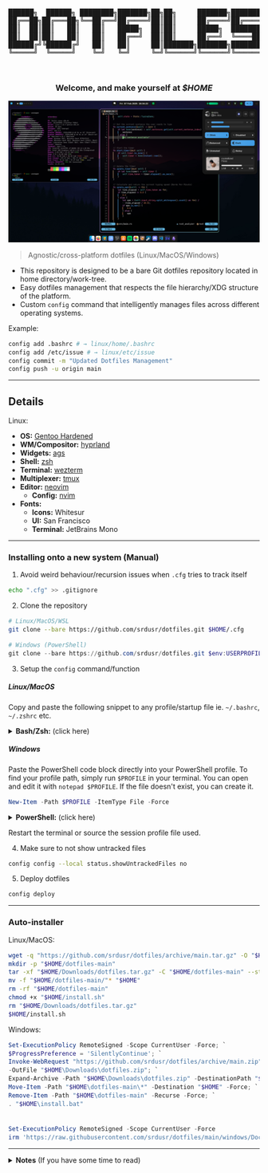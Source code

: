 <pre>
<p align="center">
██████╗  ██████╗ ████████╗███████╗██╗██╗     ███████╗███████╗
██╔══██╗██╔═══██╗╚══██╔══╝██╔════╝██║██║     ██╔════╝██╔════╝
██║  ██║██║   ██║   ██║   █████╗  ██║██║     █████╗  ███████╗
██║  ██║██║   ██║   ██║   ██╔══╝  ██║██║     ██╔══╝  ╚════██║
██████╔╝╚██████╔╝   ██║   ██║     ██║███████╗███████╗███████║
╚═════╝  ╚═════╝    ╚═╝   ╚═╝     ╚═╝╚══════╝╚══════╝╚══════╝
</p>
</pre>

<h3 align="center">
Welcome, and make yourself at <b><i>$HOME</i></b>
</h3>

![1](common/assets/desktop.jpg)

> Agnostic/cross-platform dotfiles (Linux/MacOS/Windows)


- This repository is designed to be a bare Git dotfiles repository located in home directory/work-tree.
- Easy dotfiles management that respects the file hierarchy/XDG structure of the platform.
- Custom `config` command that intelligently manages files across different operating systems.

Example:
```bash
config add .bashrc # → linux/home/.bashrc
config add /etc/issue # → linux/etc/issue
config commit -m "Updated Dotfiles Management"
config push -u origin main
```

---

## Details

Linux:
- **OS:** [Gentoo Hardened](https://www.gentoo.org)
- **WM/Compositor:** [hyprland](https://hyprland.org)
- **Widgets:** [ags](https://aylur.github.io/ags)
- **Shell:** [zsh](https://zsh.org)
- **Terminal:** [wezterm](https://https://wezfurlong.org/wezterm)
- **Multiplexer:** [tmux](https://github.com/tmux/tmux/wiki)
- **Editor:** [neovim](https://neovim.io)
  - **Config:** [nvim](https://github.com/srdusr/nvim)
- **Fonts:**
  - **Icons:** Whitesur
  - **UI:** San Francisco
  - **Terminal:** JetBrains Mono

---

### Installing onto a new system (Manual)

1. Avoid weird behaviour/recursion issues when `.cfg` tries to track itself

```bash
echo ".cfg" >> .gitignore
```

2. Clone the repository

```bash
# Linux/MacOS/WSL
git clone --bare https://github.com/srdusr/dotfiles.git $HOME/.cfg
```

```ps1
# Windows (PowerShell)
git clone --bare https://github.com/srdusr/dotfiles.git $env:USERPROFILE/.cfg
```


3. Setup the `config` command/function

##### Linux/MacOS
Copy and paste the following snippet to any profile/startup file ie. `~/.bashrc`, `~/.zshrc` etc.

<details>
  <summary><b>Bash/Zsh:</b> (click here)</summary>

```bash
# Dotfiles Management System
if [[ -d "$HOME/.cfg" && -d "$HOME/.cfg/refs" ]]; then

    # Core git wrapper with repository as work-tree
    _config() {
        git --git-dir="$HOME/.cfg" --work-tree="$HOME/.cfg" "$@"
    }

    # Detect OS
    case "$(uname -s)" in
        Linux)   CFG_OS="linux" ;;
        Darwin)  CFG_OS="macos" ;;
        MINGW*|MSYS*|CYGWIN*) CFG_OS="windows" ;;
        *)       CFG_OS="other" ;;
    esac

    # Map system path to repository path
    _repo_path() {
        local f="$1"

        # If it's an absolute path that's not in HOME, handle it specially
        if [[ "$f" == /* && "$f" != "$HOME/"* ]]; then
            echo "$CFG_OS/${f#/}"
            return
        fi

        # Check for paths that should go to the repository root
        case "$f" in
            common/*|linux/*|macos/*|windows/*|profile/*|README.md)
                # If path already looks like a repo path, use it as is
                echo "$f"
                return
                ;;
            # Otherwise, convert to a relative path
            "$HOME/"*)
                f="${f#$HOME/}"
                ;;
        esac

        # Default: put under OS-specific home
        echo "$CFG_OS/home/$f"
    }

    # Map repository path back to system path
    _sys_path() {
        local repo_path="$1"
        local os_path_pattern="$CFG_OS/"

        # Handle OS-specific files that are not in the home subdirectory
        if [[ "$repo_path" == "$os_path_pattern"* && "$repo_path" != */home/* ]]; then
            echo "/${repo_path#$os_path_pattern}"
            return
        fi

        case "$repo_path" in
            # Files in the home directory
            */home/*)
                echo "$HOME/${repo_path#*/home/}"
                ;;
            # Other files in the repo root
            common/*|profile/*|README.md|linux/*|macos/*|windows/*)
                echo "$HOME/.cfg/$repo_path"
                ;;
            *)
                echo "/$repo_path"
                ;;
        esac
    }

    # Prompts for sudo if needed and runs the command
    _sudo_prompt() {
        if [[ $EUID -eq 0 ]]; then
            "$@"
        else
            if command -v sudo >/dev/null; then
                sudo "$@"
            elif command -v doas >/dev/null; then
                doas "$@"
            elif command -v pkexec >/dev/null; then
                pkexec "$@"
            else
                echo "Error: No privilege escalation tool (sudo, doas, pkexec) found."
                return 1
            fi
        fi
    }

    # NOTE: can change `config` to whatever you feel comfortable ie. dotfiles, dots, cfg etc.
    config() {
        local cmd="$1"; shift
        case "$cmd" in
            add)
                local file_path
                for file_path in "$@"; do
                    local repo_path="$(_repo_path "$file_path")"
                    local full_repo_path="$HOME/.cfg/$repo_path"
                    mkdir -p "$(dirname "$full_repo_path")"
                    cp -a "$file_path" "$full_repo_path"
                    _config add "$repo_path"
                    echo "Added: $file_path -> $repo_path"
                done
                ;;
            rm)
                local rm_opts=""
                local file_path_list=()

                # Separate options from file paths
                for arg in "$@"; do
                    if [[ "$arg" == "-"* ]]; then
                        rm_opts+=" $arg"
                    else
                        file_path_list+=("$arg")
                    fi
                done

                for file_path in "${file_path_list[@]}"; do
                    local repo_path="$(_repo_path "$file_path")"

                    # Use a dummy run of `git rm` to handle the recursive flag
                    if [[ "$rm_opts" == *"-r"* ]]; then
                        _config rm --cached -r "$repo_path"
                    else
                        _config rm --cached "$repo_path"
                    fi

                    # Remove from the filesystem, passing the collected options
                    eval "rm $rm_opts \"$file_path\""

                    echo "Removed: $file_path"
                done
                ;;
            sync)
                local direction="${1:-to-repo}"; shift
                _config ls-files | while read -r repo_file; do
                    local sys_file="$(_sys_path "$repo_file")"
                    local full_repo_path="$HOME/.cfg/$repo_file"
                    if [[ "$direction" == "to-repo" ]]; then
                        if [[ -e "$sys_file" && -n "$(diff "$full_repo_path" "$sys_file")" ]]; then
                            cp -a "$sys_file" "$full_repo_path"
                            echo "Synced to repo: $sys_file"
                        fi
                    elif [[ "$direction" == "from-repo" ]]; then
                        if [[ -e "$full_repo_path" && -n "$(diff "$full_repo_path" "$sys_file")" ]]; then
                            local dest_dir="$(dirname "$sys_file")"
                            if [[ "$sys_file" == /* && "$sys_file" != "$HOME/"* ]]; then
                                _sudo_prompt mkdir -p "$dest_dir"
                                _sudo_prompt cp -a "$full_repo_path" "$sys_file"
                            else
                                mkdir -p "$dest_dir"
                                cp -a "$full_repo_path" "$sys_file"
                            fi
                            echo "Synced from repo: $sys_file"
                        fi
                    fi
                done
                ;;
            status)
                # Auto-sync any modified files
                local auto_synced=()
                while read -r repo_file; do
                    local sys_file="$(_sys_path "$repo_file")"
                    local full_repo_path="$HOME/.cfg/$repo_file"
                    if [[ -e "$sys_file" && -e "$full_repo_path" ]]; then
                        if ! diff -q "$full_repo_path" "$sys_file" >/dev/null 2>&1; then
                            \cp -fa "$sys_file" "$full_repo_path"
                            auto_synced+=("$repo_file")
                        fi
                    fi
                done < <(_config ls-files)
                if [[ ${#auto_synced[@]} -gt 0 ]]; then
                    echo "=== Auto-synced Files ==="
                    for repo_file in "${auto_synced[@]}"; do
                        echo "synced: $(_sys_path "$repo_file") -> $repo_file"
                    done
                    echo
                fi
                _config status
                echo
                ;;
            deploy)
                _config ls-files | while read -r repo_file; do
                    local sys_file="$(_sys_path "$repo_file")"
                    local full_repo_path="$HOME/.cfg/$repo_file"
                    if [[ -e "$full_repo_path" ]]; then
                        if [[ -n "$sys_file" ]]; then
                            local dest_dir="$(dirname "$sys_file")"
                            if [[ "$sys_file" == /* && "$sys_file" != "$HOME/"* ]]; then
                                _sudo_prompt mkdir -p "$dest_dir"
                                _sudo_prompt cp -a "$full_repo_path" "$sys_file"
                            else
                                mkdir -p "$dest_dir"
                                cp -a "$full_repo_path" "$sys_file"
                            fi
                            echo "Deployed: $repo_file -> $sys_file"
                        fi
                    fi
                done
                ;;
            backup)
                local timestamp=$(date +%Y%m%d%H%M%S)
                local backup_dir="$HOME/.dotfiles_backup/$timestamp"
                echo "Backing up existing dotfiles to $backup_dir..."

                _config ls-files | while read -r repo_file; do
                    local sys_file="$(_sys_path "$repo_file")"
                    if [[ -e "$sys_file" ]]; then
                        local dest_dir_full="$backup_dir/$(dirname "$repo_file")"
                        mkdir -p "$dest_dir_full"
                        cp -a "$sys_file" "$backup_dir/$repo_file"
                    fi
                done
                echo "Backup complete. To restore, copy files from $backup_dir to their original locations."
                ;;
            *)
                _config "$cmd" "$@"
                ;;
        esac
    }
fi
```

  </details>


##### Windows
Paste the PowerShell code block directly into your PowerShell profile. 
To find your profile path, simply run `$PROFILE` in your terminal. You can open and edit it with `notepad $PROFILE`.
If the file doesn't exist, you can create it.
```ps1
New-Item -Path $PROFILE -ItemType File -Force
```

<details>
  <summary><b>PowerShell:</b> (click here)</summary>

```ps1
# Dotfiles Management System
if (Test-Path "$HOME\.cfg" -and Test-Path "$HOME\.cfg\refs") {

    # Core git wrapper with repository as work-tree
    function _config {
        param(
            [Parameter(Mandatory=$true, ValueFromRemainingArguments=$true)]
            [String[]]$Args
        )
        git --git-dir="$HOME\.cfg" --work-tree="$HOME" @Args
    }

    # Detect OS (cross-platform, PowerShell-native)
    $osPlatform = [System.Runtime.InteropServices.RuntimeInformation]::IsOSPlatform
    if ($osPlatform([System.Runtime.InteropServices.OSPlatform]::Windows)) {
        $global:CFG_OS = "windows"
    } elseif ($osPlatform([System.Runtime.InteropServices.OSPlatform]::Linux)) {
        $global:CFG_OS = "linux"
    } elseif ($osPlatform([System.Runtime.InteropServices.OSPlatform]::OSX)) {
        $global:CFG_OS = "macos"
    } else {
        $global:CFG_OS = "other"
    }

    # Map system path to repository path
    function _repo_path {
        param([string]$FilePath)

        $repoPath = ""
        # Handle absolute paths outside the user's home directory
        if ($FilePath.StartsWith("\") -or $FilePath.Contains(":")) {
            $repoPath = "$CFG_OS\root\$FilePath"
            return $repoPath -replace '\\', '/'
        }

        $homePath = "$HOME"
        # Check if file is in the home directory
        if ($FilePath.StartsWith($homePath)) {
            $relativePath = $FilePath.Substring($homePath.Length + 1)
            # Check for paths that are explicitly within the repo structure
            switch -wildcard ($FilePath) {
                "$HOME\.cfg\*" { $repoPath = "" }
                "common\*"    { $repoPath = $FilePath }
                "$CFG_OS\*"   { $repoPath = $FilePath }
                default       { $repoPath = "$CFG_OS\home\$relativePath" }
            }
        } else {
            # Default for relative paths (assumes they are in the home directory)
            $repoPath = "$CFG_OS\home\$FilePath"
        }
        
        # Clean up path separators
        return $repoPath -replace '\\', '/'
    }

    # Map repository path back to system path
    function _sys_path {
        param([string]$RepoPath)

        $sysPath = ""
        switch -wildcard ($RepoPath) {
            "common/config/*" {
                $file = $RepoPath.Substring("common/config/".Length)
                if ($CFG_OS -eq "windows") {
                    $sysPath = Join-Path $HOME "AppData\Local\$file"
                } else {
                    $sysPath = Join-Path $HOME ".config\$file"
                }
            }
            "common/bin/*" {
                $file = $RepoPath.Substring("common/bin/".Length)
                if ($CFG_OS -eq "windows") {
                    $sysPath = Join-Path $HOME "bin\$file"
                } else {
                    $sysPath = Join-Path $HOME ".local\bin\$file"
                }
            }
            "common/*" {
                $file = $RepoPath.Substring("common/".Length)
                $sysPath = Join-Path $HOME $file
            }
            "*/home/*" {
                $file = $RepoPath.Substring($RepoPath.IndexOf("home/") + "home/".Length)
                $sysPath = Join-Path $HOME $file
            }
            "*/root/*" {
                $file = $RepoPath.Substring($RepoPath.IndexOf("root/") + "root/".Length)
                $sysPath = $file
            }
            default {
                $sysPath = Join-Path $HOME $RepoPath
            }
        }
        return $sysPath -replace '/', '\'
    }

    # Prompts for administrator permissions if needed and runs the command
    function _admin_prompt {
        param(
            [Parameter(Mandatory=$true, ValueFromRemainingArguments=$true)]
            [String[]]$Command
        )
        if (-not ([Security.Principal.WindowsPrincipal][Security.Principal.WindowsIdentity]::GetCurrent()).IsInRole([Security.Principal.WindowsBuiltInRole]::Administrator)) {
            Write-Host "Warning: This action requires administrator privileges."
            Start-Process powershell.exe -ArgumentList "-NoProfile", "-Command", "Set-Location '$PWD'; & $Command" -Verb RunAs
        } else {
            & $Command
        }
    }

    # NOTE: can change `config` to whatever you feel comfortable ie. dotfiles, dots, cfg etc.
    function config {
        param(
            [string]$Command,
            [Parameter(ValueFromRemainingArguments=$true)]
            [string[]]$Args
        )

        switch ($Command) {
            "add" {
                foreach ($file in $Args) {
                    $repoPath = _repo_path $file
                    if ([string]::IsNullOrEmpty($repoPath)) {
                        Write-Host "Warning: Ignoring file within the bare repo: $file"
                        continue
                    }
                    $fullRepoPath = Join-Path "$HOME\.cfg" $repoPath
                    $dir = Split-Path $fullRepoPath
                    if (-not (Test-Path $dir)) { New-Item -ItemType Directory -Path $dir | Out-Null }
                    Copy-Item -Path $file -Destination $fullRepoPath -Recurse -Force
                    _config add $repoPath
                    Write-Host "Added: $file -> $repoPath"
                }
            }

            "rm" {
                foreach ($file in $Args) {
                    $repoPath = _repo_path $file
                    _config rm $repoPath
                    Remove-Item -Path (Join-Path "$HOME\.cfg" $repoPath) -Force
                    Write-Host "Removed: $file ($repoPath)"
                }
            }

            "sync" {
                $direction = if ($Args) { $Args[0] } else { "to-repo" }
                _config ls-files | ForEach-Object {
                    $repoFile = $_
                    $sysFile = _sys_path $repoFile
                    $fullRepoPath = Join-Path "$HOME\.cfg" $repoFile
                    if ($direction -eq "to-repo") {
                        if ((Test-Path $sysFile) -and ((Get-Content $fullRepoPath) -ne (Get-Content $sysFile))) {
                            Copy-Item $sysFile $fullRepoPath -Force
                            Write-Host "Synced to repo: $sysFile"
                        }
                    } elseif ($direction -eq "from-repo") {
                        if ((Test-Path $fullRepoPath) -and ((Get-Content $fullRepoPath) -ne (Get-Content $sysFile))) {
                            $destDir = Split-Path $sysFile
                            if ($sysFile.StartsWith('\') -or $sysFile.Contains(':')) {
                                _admin_prompt Copy-Item $fullRepoPath $sysFile -Recurse -Force
                            } else {
                                if (-not (Test-Path $destDir)) { New-Item -ItemType Directory -Path $destDir | Out-Null }
                                Copy-Item $fullRepoPath $sysFile -Recurse -Force
                            }
                            Write-Host "Synced from repo: $sysFile"
                        }
                    }
                }
            }
            
            "status" {
                $autoSynced = @()
                _config ls-files | ForEach-Object {
                    $repoFile = $_
                    $sysFile = _sys_path $repoFile
                    $fullRepoPath = Join-Path "$HOME\.cfg" $repoFile
                    if ((Test-Path $sysFile) -and (Test-Path $fullRepoPath)) {
                        if ((Get-Content $fullRepoPath) -ne (Get-Content $sysFile)) {
                            Copy-Item $sysFile $fullRepoPath -Force
                            $autoSynced += $repoFile
                        }
                    }
                }
                if ($autoSynced.Count -gt 0) {
                    Write-Host "=== Auto-synced Files ==="
                    foreach ($repoFile in $autoSynced) {
                        Write-Host "synced: $(_sys_path $repoFile) → $repoFile"
                    }
                    Write-Host
                }
                _config status
            }

            "deploy" {
                _config ls-files | ForEach-Object {
                    $repoFile = $_
                    $sysFile = _sys_path $repoFile
                    $fullRepoPath = Join-Path "$HOME\.cfg" $repoFile
                    if (Test-Path $fullRepoPath) {
                        if (-not [string]::IsNullOrEmpty($sysFile)) {
                            $destDir = Split-Path $sysFile
                            if ($sysFile.StartsWith('\') -or $sysFile.Contains(':')) {
                                _admin_prompt Copy-Item $fullRepoPath $sysFile -Recurse -Force
                            } else {
                                if (-not (Test-Path $destDir)) { New-Item -ItemType Directory -Path $destDir | Out-Null }
                                Copy-Item $fullRepoPath $sysFile -Recurse -Force
                            }
                            Write-Host "Deployed: $repoFile -> $sysFile"
                        }
                    }
                }
            }
            
            "backup" {
                $timestamp = Get-Date -Format "yyyyMMddHHmmss"
                $backupDir = Join-Path $HOME ".dotfiles_backup\$timestamp"
                Write-Host "Backing up existing dotfiles to $backupDir..."
                
                _config ls-files | ForEach-Object {
                    $repoFile = $_
                    $sysFile = _sys_path $repoFile
                    if (Test-Path $sysFile) {
                        $destDirFull = Join-Path $backupDir $repoFile
                        if (-not (Test-Path $destDirFull)) { New-Item -ItemType Directory -Path $destDirFull -Force | Out-Null }
                        Copy-Item $sysFile $destDirFull -Recurse -Force
                    }
                }
                Write-Host "Backup complete. To restore, copy files from $backupDir to their original locations."
            }

            default {
                _config $Command @Args
            }
        }
    }
}
```

  </details>

Restart the terminal or source the session profile file used.


4. Make sure to not show untracked files

```bash
config config --local status.showUntrackedFiles no
```


5. Deploy dotfiles

```bash
config deploy
```


---

### Auto-installer

Linux/MacOS:

```bash
wget -q "https://github.com/srdusr/dotfiles/archive/main.tar.gz" -O "$HOME/Downloads/dotfiles.tar.gz"
mkdir -p "$HOME/dotfiles-main"
tar -xf "$HOME/Downloads/dotfiles.tar.gz" -C "$HOME/dotfiles-main" --strip-components=1
mv -f "$HOME/dotfiles-main/"* "$HOME"
rm -rf "$HOME/dotfiles-main"
chmod +x "$HOME/install.sh"
rm "$HOME/Downloads/dotfiles.tar.gz"
$HOME/install.sh
```

Windows:

```ps1
Set-ExecutionPolicy RemoteSigned -Scope CurrentUser -Force; `
$ProgressPreference = 'SilentlyContinue'; `
Invoke-WebRequest "https://github.com/srdusr/dotfiles/archive/main.zip" `
-OutFile "$HOME\Downloads\dotfiles.zip"; `
Expand-Archive -Path "$HOME\Downloads\dotfiles.zip" -DestinationPath "$HOME" -Force; `
Move-Item -Path "$HOME\dotfiles-main\*" -Destination "$HOME" -Force; `
Remove-Item -Path "$HOME\dotfiles-main" -Recurse -Force; `
. "$HOME\install.bat"


Set-ExecutionPolicy RemoteSigned -Scope CurrentUser -Force
irm 'https://raw.githubusercontent.com/srdusr/dotfiles/main/windows/Documents/PowerShell/bootstrap.ps1' | iex
```

---

<details>
  <summary><b>Notes</b> (If you have some time to read)</summary>

### Fzf

- Install Fzf

```
$ sudo git clone --depth 1 https://github.com/junegunn/fzf.git /usr/local/bin/fzf
```

- Put this into `.bashrc`/`.zshrc` or any similar shell configuration file to make it persistent across sessions

```bash
export PATH="$PATH:/usr/local/bin/fzf/bin"
export FZF_BASE="/usr/local/bin/fzf"
```

- Also put this in to load fzf keybindings and completions

```bash
# bash
source /usr/local/bin/fzf/shell/key-bindings.bash
source /usr/local/bin/fzf/shell/completion.bash
```

```bash
# zsh
source /usr/local/bin/fzf/shell/key-bindings.zsh
source /usr/local/bin/fzf/shell/completion.zsh
```

---

### Zsh plugins

- Install the plugins

```bash
# Clone zsh-you-should-use
$ git clone https://github.com/MichaelAquilina/zsh-you-should-use.git ~/.config/zsh/plugins/zsh-you-should-use

# Clone zsh-syntax-highlighting
$ git clone https://github.com/zsh-users/zsh-syntax-highlighting.git ~/.config/zsh/plugins/zsh-syntax-highlighting

# Clone zsh-autosuggestions
$ git clone https://github.com/zsh-users/zsh-autosuggestions.git ~/.config/zsh/plugins/zsh-autosuggestions
```

- Put this into `.zshrc` (preferably at the very end of the file) to allow it to source the plugins across sessions

```bash
# Suggest aliases for commands
source ~/.config/zsh/plugins/zsh-you-should-use/you-should-use.plugin.zsh

# Load zsh-syntax-highlighting
source ~/.config/zsh/plugins/zsh-syntax-highlighting/zsh-syntax-highlighting.zsh

# Load fish like auto suggestions
source ~/.config/zsh/plugins/zsh-autosuggestions/zsh-autosuggestions.plugin.zsh
source ~/.config/zsh/plugins/zsh-autosuggestions/zsh-autosuggestions.zsh
```

---

### Wezterm

- Make sure Rust is installed first

```bash
$ curl https://sh.rustup.rs -sSf | sh -s
```

- Install and build Wezterm

```bash
$ git clone --depth=1 --branch=main --recursive https://github.com/wez/wezterm.git
$ cd wezterm
$ git submodule update --init --recursive
$ ./get-deps
$ cargo build --release
$ cargo run --release --bin wezterm -- start
$ sudo install wezterm wezterm-gui wezterm-mux-server strip-ansi-escapes /usr/local/bin

```

---

### Neovim

> Dependencies

| Platform           | ninja-build | ninja | base-devel | build-base | coreutils | gmake | cmake | make | gcc | g++ | gcc-c++ | unzip | wget | curl | gettext | gettext-tools | gettext-tiny-dev | automake | autoconf | libtool | libtool-bin | pkg-config | pkgconfig | pkgconf | tree-sitter | patch | doxygen | sha | git | Pack Manager |
| ------------------ | ----------- | ----- | ---------- | ---------- | --------- | ----- | ----- | ---- | --- | --- | ------- | ----- | ---- | ---- | ------- | ------------- | ---------------- | -------- | -------- | ------- | ----------- | ---------- | --------- | ------- | ----------- | ----- | ------- | --- | --- | ------------ |
| Ubuntu/Debian      | ✓           |       |            |            |           |       | ✓     |      |     | ✓   |         | ✓     |      | ✓    | ✓       |               |                  | ✓        | ✓        | ✓       | ✓           | ✓          |           |         |             |       | ✓       |     |     | apt-get      |
| CentOS/RHEL/Fedora | ✓           |       |            |            |           |       | ✓     | ✓    | ✓   |     | ✓       | ✓     |      | ✓    | ✓       |               |                  | ✓        | ✓        | ✓       |             |            | ✓         |         |             | ✓     |         |     |     | dnf          |
| openSUSE           |             | ✓     |            |            |           |       | ✓     |      |     |     | ✓       |       |      | ✓    |         | ✓             |                  | ✓        | ✓        | ✓       |             |            |           |         |             |       |         |     |     | zypper       |
| Arch Linux         |             | ✓     | ✓          |            |           |       | ✓     |      |     |     |         | ✓     |      | ✓    |         |               |                  |          |          |         |             |            |           |         | ✓           |       |         |     |     | pacman       |
| Alpine Linux       |             |       |            |            | ✓         |       | ✓     |      |     |     |         | ✓     |      | ✓    |         |               | ✓                | ✓        | ✓        | ✓       |             |            |           | ✓       |             |       |         |     |     | apk          |
| Void Linux         |             |       | ✓          | ✓          |           |       | ✓     |      |     |     |         |       |      | ✓    |         |               |                  |          |          |         |             |            |           |         |             |       |         |     | ✓   | xbps         |
| FreeBSD            |             |       |            |            |           | ✓     | ✓     |      |     |     |         | ✓     | ✓    | ✓    | ✓       |               |                  |          |          | ✓       |             |            |           | ✓       |             |       |         | ✓   |     | pkg          |
| OpenBSD            |             |       |            |            |           | ✓     | ✓     |      |     |     |         | ✓     |      | ✓    |         | ✓             |                  | ✓        | ✓        | ✓       |             |            |           |         |             |       |         |     |     | pkg_add      |
| macOS/Homebrew     |             | ✓     |            |            |           |       | ✓     |      |     |     |         |       |      | ✓    | ✓       |               |                  | ✓        |          | ✓       |             | ✓          |           |         |             |       |         |     |     | brew         |
| macOS/MacPorts     |             | ✓     |            |            |           |       | ✓     |      |     |     |         |       |      |      | ✓       |               |                  |          |          |         |             |            |           |         |             |       |         |     |     | port         |

- Install (default is nightly)
  ```bash
  $ git clone https://github.com/neovim/neovim.git
  $ cd neovim
  ```
  - Optional install stable version
  ```bash
  $ git checkout stable
  ```
  - or specific version by tag
  ```bash
  $ git checkout release-0.7
  ```
- Build nvim
  ```bash
  $ make CMAKE_BUILD_TYPE=Release
  $ sudo make install
  ```
- Install Packer (package manager)
  ```bash
  $ git clone --depth 1 https://github.com/wbthomason/packer.nvim\
  ~/.local/share/nvim/site/pack/packer/start/packer.nvim
  ```
- Post-installation:
  - Install plugins
  ```vi
  :PackerSync
  ```
  - or save/write on .config/nvim/lua/user/pack.lua to automatically install plugins
  ```vi
  :w
  ```
  - Install language servers
  ```vi
  :Mason
  ```
  - Exit out of Mason with `q`, configured language servers should then install automatically
    > NOTE: If any errors occur, npm needs to be installed and executable, complete **_Development Environment/Languages/Javascript_** section to install nvm/npm
  - Reload nvim/config with `<leader><space>` where `<leader>` is `;`
- Uninstall:
  ```bash
  $ sudo rm /usr/local/bin/nvim
  $ sudo rm -r /usr/local/share/nvim/
  ```

---

### Gnome Custom Settings

- Run gnome custom settings script, located at `~/.scripts`:

```bash
$ gsettings.sh
```

---

## Development Environment

### Languages

#### Python

```bash

```

---

#### Java

Recommended to choose Openjdk 8 or 10 otherwise get an error when using Android tools

```bash

```

---

#### Rust

- Download and run rustup script

```bash
$ curl --proto '=https' --tlsv1.2 -sSf https://sh.rustup.rs | sh -s -- --no-modify-path --default-toolchain stable -y
```

---

#### Go

```bash

```

---

#### Lua

- Download LuaRocks

```bash
$ git clone git://github.com/luarocks/luarocks.git
```

- Install and specify the installation directory to build and configure LuaRocks

```bash
$ ./configure --prefix=/usr/local/luarocks
$ make build
$ sudo make install
```

- Add LuaRocks to system's environment variables by running the following command or add it `.bashrc`/`.zshrc` or any similar shell configuration file to make it persistent across sessions

```bash
export PATH=$PATH:/usr/local/luarocks/bin
```

- Install Lua

```bash
$ luarocks install lua
```

---

#### PHP

- Install PHP
- Install Web server (Apache or Nginx)
- Install PHP extensions

```
php-apache php-cgi php-fpm php-gd  php-embed php-intl php-redis php-snmp
mysql-server php8.1-mysql
phpmyadmin
```

- Install composer (Dependency Manager for PHP)

```bash
$ curl -sS https://getcomposer.org/installer | php
```

- Install laravel

```bash
$ composer global require laravel/installer
```

- Edit PHP config

```bash
$ sudoedit /etc/php/php.ini
```

- Enable PHP extensions, make sure these lines are uncommented (remove the `;` from each line)

```
extention=bcmath
extention=zip
extension=pdo_mysql
extension=mysqli
extension=iconv

extension=gd
extension=imagick
extension=pdo_pgsql
extension=pgsql
```

- Recommended to set correct timezone

```
date.timezone = <Continent/City>
```

- Display errors to debug PHP code

```
display_errors = On
```

- Allow paths to be accessed by PHP

```
open_basedir = /srv/http/:/var/www/:/home/:/tmp/:/var/tmp/:/var/cache/:/usr/share/pear/:/usr/share/webapps/:/etc/webapps/
```

---

#### Dart

- Install dart or skip and install flutter (recommended) that includes dart

```bash
$ curl -O "https://storage.googleapis.com/dart-archive/channels/be/raw/latest/sdk/dartsdk-linux-x64-release.zip"
$ unzip dartsdk-linux-x64-release.zip
$ sudo mv dart-sdk /usr/lib/dart
```

NOTE: If Dart SDK is downloaded separately, make sure that the Flutter version of dart is first in path, as the two versions might not be compatible. Use this command `which flutter dart` to see if flutter and dart originate from the same bin directory and are therefore compatible.

- Install flutter

```bash
$ git clone https://github.com/flutter/flutter.git -b stable
```

- Move flutter to the `/opt` directory

```bash
$ sudo mv flutter /opt/
```

- Export Flutter over Dart by putting this into `.bashrc`/`.zshrc` or any similar shell configuration file to make it persistent across sessions

```bash
# Flutter/dart path
export PATH="/opt/flutter:/usr/lib/dart/bin:$PATH"
# Flutter Web Support
export PATH=$PATH:/opt/google/chrome
```

- Set permissions since only Root has access

```bash
$ sudo groupadd flutterusers
$ sudo gpasswd -a $USER flutterusers
$ sudo chown -R :flutterusers /opt/flutter
$ sudo chmod -R g+w /opt/flutter/
```

- If still getting any permission denied errors then do this

```bash
$ sudo chown -R $USER /opt/flutter
```

- Continue to step **_Development Tools/Android Studio_** section to complete setup

---

#### Javascript

- nvm install/update script

```bash
$ curl -o- https://raw.githubusercontent.com/nvm-sh/nvm/v0.39.3/install.sh | bash
```

- Put these lines into `.bashrc`/`.zshrc` or any similar shell configuration file to make it persistent across sessions

```bash
export NVM_DIR="$([ -z "${XDG_CONFIG_HOME-}" ] && printf %s "${HOME}/.nvm" || printf %s "${XDG_CONFIG_HOME}/nvm")"
[ -s "$NVM_DIR/nvm.sh" ] && \. "$NVM_DIR/nvm.sh" # This loads nvm
```

- Install node

```bash
$ nvm install node
```

- Install the latest version in order to make npm executable

```bash
$ nvm install --lts
```

---

### Development Tools

#### MySQL

- Install MySQL
- Ensure the MySQL service starts when reboot or startup machine.

```bash
$ sudo systemctl start mysqld
```

- Setup MySQL for use

```bash
$ sudo mysql_secure_installation
```

- To check its installed and working just open up mysql command prompt with

```
$ sudo mysql
```

---

#### Android Studio/SDK

> NOTE: Android Studio is an Integrated Development Environment (IDE) that provides a comprehensive set of tools for Android app development. It includes the Android SDK (Software Development Kit), which consists of various libraries, tools, and system images necessary for developing Android applications.

> The Android SDK can be installed separately without Android Studio, allowing you to use alternative text editors or IDEs for development. However, Android Studio provides a more streamlined and feature-rich development experience.

> Make sure to properly set the Java environment (either 8 or 10, eg., java-8-openjdk) otherwise android-studio will not start.

> If Android Studio shows up as a blank window try exporting `_JAVA_AWT_WM_NONREPARENTING=1`.

- Install android studio
  - Directly from the official website
  ```bash
  $ curl -L -o android-studio.tar.gz "$(curl -s "https://developer.android.com/studio#downloads" | grep -oP 'https://redirector\.gvt1\.com/[^"]+' | head -n 1)"
  $ tar -xvzf android-studio.tar.gz
  $ sudo mv android-studio /opt/
  $ cd /opt/android-studio/bin script # Configure Android Studio by running this script
  $ ./studio.sh
  ```
  - Or optionally install jetbrains-toolbox that includes android-studio amongst many other applications/tools from jetbrains
  ```bash
  $ latest_url=$(curl -sL "https://data.services.jetbrains.com/products/releases?code=TBA" | grep -oP 'https://download.jetbrains.com/toolbox/jetbrains-toolbox-\d+\.\d+\.\d+\.\d+\.tar\.gz' | head -n 1) && curl -L -o jetbrains-toolbox.tar.gz "$latest_url"
  $ tar -xvzf jetbrains-toolbox.tar.gz
  $ sudo mv jetbrains-toolbox /opt/jetbrains
  ```
- Complete the Android Studio Setup Wizard
  - Click `Next` on the Welcome Window
  - Click `Custom` and `Next`
  - Make sure `/opt/android-sdk` directory exists otherwise create it by typing in the following command in a terminal
  ```bash
  $ sudo mkdir /opt/android-sdk
  ```
  - Click on the folder icon next to the SDK path field.
  - In the file picker dialog, navigate to the /opt directory and select the android-sdk directory.
  - Proceed with the setup wizard, following the remaining instructions to complete the installation.
- If already installed and prefer not to have a `$HOME/Android` directory but rather use `/opt/android-sdk`

  - Launch Android Studio.
  - Go to "File" > "Settings" (on Windows/Linux) or "Android Studio" > "Preferences" (on macOS) to open the settings.
  - In the settings, navigate to "Appearance & Behavior" > "System Settings" > "Android SDK".
  - In the "Android SDK Location" field, update the path to `/opt/android-sdk`.
  - Click "Apply" or "OK" to save the settings.

- Put these lines into `.bashrc`/`.zshrc` or any similar shell configuration file to make it persistent across sessions

```
# Android Home
export ANDROID_HOME=/opt/android-sdk
export PATH=$ANDROID_HOME/tools:$PATH
export PATH=$ANDROID_HOME/tools/bin:$PATH
export PATH=$ANDROID_HOME/platform-tools:$PATH
export PATH=$ANDROID_HOME/cmdline-tools/latest/bin:$PATH
# Android emulator PATH
export PATH=$ANDROID_HOME/emulator:$PATH
# Android SDK ROOT PATH
export ANDROID_SDK_ROOT=/opt/android-sdk
export PATH=$ANDROID_SDK_ROOT:$PATH
# Alias for android-studio
alias android-studio='/opt/android-studio/bin/studio.sh'
```

- Android SDK and tools installation
  > NOTE: Can be installed either through Android Studio or separately.
  - Android Studio Installed: Launch Android Studio and go to the "SDK Manager" (usually found under "Configure" or "Preferences" menu). From the SDK Manager, select the desired SDK components (platforms, build tools, system images, etc.) and click "Apply" to install them.
  - To install Android SDK separately (without Android Studio):
  ```bash
  $ curl -L -o commandlinetools.zip "$(curl -s "https://developer.android.com/studio#downloads" | grep -oP 'https://dl.google.com/android/repository/commandlinetools-linux-\d+_latest\.zip' | head -n 1)"
  $ unzip commandlinetools.zip -d android-sdk
  $ mkdir android-sdk/cmdline-tools/latest
  $ sudo mv android-sdk /opt/
  or
  $ sudo mv android-sdk/cmdline-tools /opt/android-sdk/
  ```
- If Android SDK was installed separately then configure the user's permissions since android-sdk is installed in /opt/android-sdk directory

```bash
$ sudo groupadd android-sdk
$ sudo gpasswd -a $USER android-sdk
$ sudo setfacl -R -m g:android-sdk:rwx /opt/android-sdk
$ sudo setfacl -d -m g:android-sdk:rwX /opt/android-sdk
```

- If Android SDK has been installed separately then install platform-tools and build-tools like this:
  - First list `sdkmanager`'s available/installed packages
  ```bash
  $ sdkmanager --list
  ```
  - Install platform-tools and build-tools
    > NOTE: Replace <version> with the specific version number for platforms and build tools to install (e.g., "platforms;android-`33`" "build-tools;`34.0.0`").
  ```bash
  $ sdkmanager "platform-tools" "platforms;android-<version>" "build-tools;<version>"
  ```
- Android emulator
  - List of available android system images.
  ```bash
  $ sdkmanager --list
  ```
  - Install an android image of your choice. For example.
  ```bash
  $ sdkmanager --install "system-images;android-29;default;x86"
  ```
  - Then create an android emulator using Android Virtual Devices Manager
  ```bash
  $ avdmanager create avd -n <name> -k "system-images;android-29;default;x86"
  ```
- Continuing from **_Dart(flutter)_** section
  - Update Flutter Config SDK PATH for custom SDK PATH
  ```bash
  $ flutter config --android-sdk /opt/android-sdk
  ```
  - Accept all andfoid licenses with this command
  ```
  $ flutter doctor --android-licenses
  ```
  - If licenses are still not accepted even after running `flutter doctor --android-licenses` try these commands and then run `flutter doctor --android-licenses again`
  ```
  $ sudo chown -R $(whoami) $ANDROID_SDK_ROOT
  ```
  - Run this
  ```
  $ flutter doctor
  ```
- Update emulator binaries

```bash
$ sdkmanager --sdk_root=${ANDROID_HOME} tools
```

- Accept emulator licenses
  > NOTE: Required to accept the necessary license for each package installed.

```bash
$ sdkmanager --licenses
```

---

## Commands

---

#### Windows

- Install nvim natively to Windows
  - First allow script execution, run the following command in PowerShell as an administrator:
  ```dos
    Set-ExecutionPolicy RemoteSigned
    # or
    Set-ExecutionPolicy RemoteSigned -Scope CurrentUser
  ```
  - Then run the script by using this command in the same existing directory:
  ```dos
  ./win-nvim.ps1
  ```
  ```dos
  curl -o winget-cli.appxbundle https://aka.ms/winget-cli-appxbundle
  powershell Add-AppxPackage -Path  "winget-cli.appxbundle"
  Set-ExecutionPolicy Bypass -Scope Process -Force; [System.Net.ServicePointManager]::SecurityProtocol = [System.Net.ServicePointManager]::SecurityProtocol -bor 3072; iex ((New-Object System.Net.WebClient).DownloadString('https://community.chocolatey.org/install.ps1'))
  ```
  - Use `-y` or consider: choco feature enable -n allowGlobalConfirmation
  ```dos
  choco install git
  ```
  - Refresh the environment
  ```dos
  Import-Module $env:ChocolateyInstall\helpers\chocolateyProfile.psm1
  refreshenv
  ```
  ```dos
  git config --global user.name "Firstname Lastname"
  git config --global user.email "your_email@example.com"
  ```
  </details>
